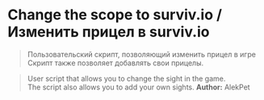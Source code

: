 # Change the scope to surviv.io / Изменить прицел в surviv.io
>Пользовательский скрипт, позволяющий изменить прицел в игре<br>
>Скрипт также позволяет добавлять свои прицелы.

>User script that allows you to change the sight in the game.<br>
>The script also allows you to add your own sights.
<b>Author:</b> AlekPet <br>